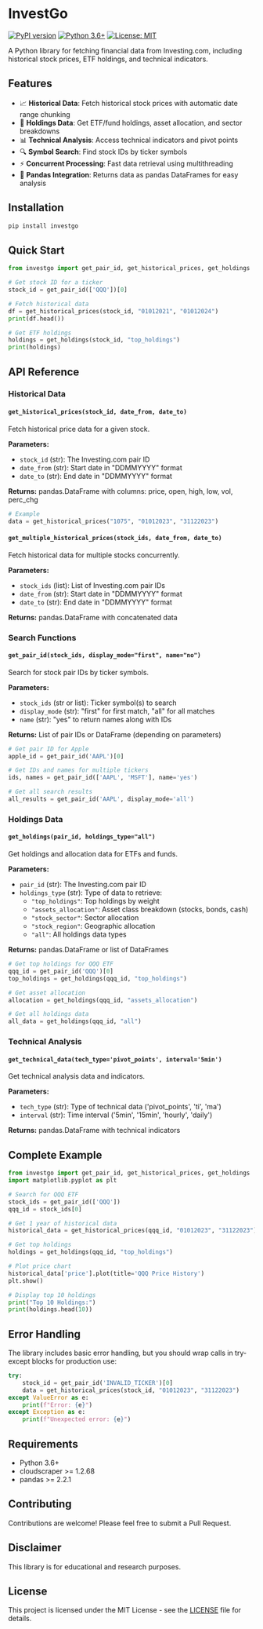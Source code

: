 # InvestGo

[![PyPI version](https://badge.fury.io/py/investgo.svg)](https://badge.fury.io/py/investgo)
[![Python 3.6+](https://img.shields.io/badge/python-3.6+-blue.svg)](https://www.python.org/downloads/)
[![License: MIT](https://img.shields.io/badge/License-MIT-yellow.svg)](https://opensource.org/licenses/MIT)

A Python library for fetching financial data from Investing.com, including historical stock prices, ETF holdings, and technical indicators.

## Features

- 📈 **Historical Data**: Fetch historical stock prices with automatic date range chunking
- 🏢 **Holdings Data**: Get ETF/fund holdings, asset allocation, and sector breakdowns
- 📊 **Technical Analysis**: Access technical indicators and pivot points
- 🔍 **Symbol Search**: Find stock IDs by ticker symbols
- ⚡ **Concurrent Processing**: Fast data retrieval using multithreading
- 🐼 **Pandas Integration**: Returns data as pandas DataFrames for easy analysis

## Installation

```bash
pip install investgo
```

## Quick Start

```python
from investgo import get_pair_id, get_historical_prices, get_holdings

# Get stock ID for a ticker
stock_id = get_pair_id(['QQQ'])[0]

# Fetch historical data
df = get_historical_prices(stock_id, "01012021", "01012024")
print(df.head())

# Get ETF holdings
holdings = get_holdings(stock_id, "top_holdings")
print(holdings)
```

## API Reference

### Historical Data

#### `get_historical_prices(stock_id, date_from, date_to)`

Fetch historical price data for a given stock.

**Parameters:**
- `stock_id` (str): The Investing.com pair ID
- `date_from` (str): Start date in "DDMMYYYY" format
- `date_to` (str): End date in "DDMMYYYY" format

**Returns:** pandas.DataFrame with columns: price, open, high, low, vol, perc_chg

```python
# Example
data = get_historical_prices("1075", "01012023", "31122023")
```

#### `get_multiple_historical_prices(stock_ids, date_from, date_to)`

Fetch historical data for multiple stocks concurrently.

**Parameters:**
- `stock_ids` (list): List of Investing.com pair IDs
- `date_from` (str): Start date in "DDMMYYYY" format  
- `date_to` (str): End date in "DDMMYYYY" format

**Returns:** pandas.DataFrame with concatenated data

### Search Functions

#### `get_pair_id(stock_ids, display_mode="first", name="no")`

Search for stock pair IDs by ticker symbols.

**Parameters:**
- `stock_ids` (str or list): Ticker symbol(s) to search
- `display_mode` (str): "first" for first match, "all" for all matches
- `name` (str): "yes" to return names along with IDs

**Returns:** List of pair IDs or DataFrame (depending on parameters)

```python
# Get pair ID for Apple
apple_id = get_pair_id('AAPL')[0]

# Get IDs and names for multiple tickers
ids, names = get_pair_id(['AAPL', 'MSFT'], name='yes')

# Get all search results
all_results = get_pair_id('AAPL', display_mode='all')
```

### Holdings Data

#### `get_holdings(pair_id, holdings_type="all")`

Get holdings and allocation data for ETFs and funds.

**Parameters:**
- `pair_id` (str): The Investing.com pair ID
- `holdings_type` (str): Type of data to retrieve:
  - `"top_holdings"`: Top holdings by weight
  - `"assets_allocation"`: Asset class breakdown (stocks, bonds, cash)
  - `"stock_sector"`: Sector allocation
  - `"stock_region"`: Geographic allocation
  - `"all"`: All holdings data types

**Returns:** pandas.DataFrame or list of DataFrames

```python
# Get top holdings for QQQ ETF
qqq_id = get_pair_id('QQQ')[0]
top_holdings = get_holdings(qqq_id, "top_holdings")

# Get asset allocation
allocation = get_holdings(qqq_id, "assets_allocation")

# Get all holdings data
all_data = get_holdings(qqq_id, "all")
```

### Technical Analysis

#### `get_technical_data(tech_type='pivot_points', interval='5min')`

Get technical analysis data and indicators.

**Parameters:**
- `tech_type` (str): Type of technical data ('pivot_points', 'ti', 'ma')
- `interval` (str): Time interval ('5min', '15min', 'hourly', 'daily')

**Returns:** pandas.DataFrame with technical indicators

## Complete Example

```python
from investgo import get_pair_id, get_historical_prices, get_holdings
import matplotlib.pyplot as plt

# Search for QQQ ETF
stock_ids = get_pair_id(['QQQ'])
qqq_id = stock_ids[0]

# Get 1 year of historical data
historical_data = get_historical_prices(qqq_id, "01012023", "31122023")

# Get top holdings
holdings = get_holdings(qqq_id, "top_holdings")

# Plot price chart
historical_data['price'].plot(title='QQQ Price History')
plt.show()

# Display top 10 holdings
print("Top 10 Holdings:")
print(holdings.head(10))
```

## Error Handling

The library includes basic error handling, but you should wrap calls in try-except blocks for production use:

```python
try:
    stock_id = get_pair_id('INVALID_TICKER')[0]
    data = get_historical_prices(stock_id, "01012023", "31122023")
except ValueError as e:
    print(f"Error: {e}")
except Exception as e:
    print(f"Unexpected error: {e}")
```

## Requirements

- Python 3.6+
- cloudscraper >= 1.2.68
- pandas >= 2.2.1

## Contributing

Contributions are welcome! Please feel free to submit a Pull Request.

## Disclaimer

This library is for educational and research purposes.

## License

This project is licensed under the MIT License - see the [LICENSE](LICENSE) file for details.
